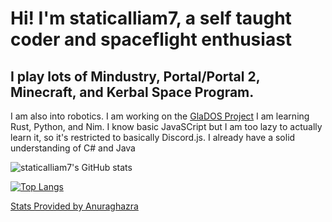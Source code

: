 # Hi! I'm staticalliam7, a self taught coder and spaceflight enthusiast
## I play lots of Mindustry, Portal/Portal 2, Minecraft, and Kerbal Space Program. 
I am also into robotics. I am working on the [GlaDOS Project](https://github.com/theGlaDOSProject)
I am learning Rust, Python, and Nim. I know basic JavaSCript but I am too lazy to actually learn it, so it's restricted to basically Discord.js. I already have a solid understanding of C# and Java 

![staticalliam7's GitHub stats](https://github-readme-stats.vercel.app/api?username=staticalliam7&show_icons=true&theme=dark&include_all_commits=true)


[![Top Langs](https://github-readme-stats.vercel.app/api/top-langs/?username=staticalliam7&theme=dark)](https://github.com/anuraghazra/github-readme-stats)


[Stats Provided by Anuraghazra](https://github.com/anuraghazra/github-readme-stats)




